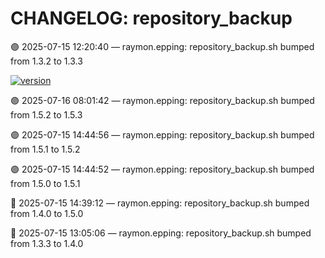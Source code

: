 # CHANGELOG: repository_backup

🟣 2025-07-15 12:20:40 — raymon.epping: repository_backup.sh bumped from 1.3.2 to 1.3.3

[![version](https://img.shields.io/badge/version-1.5.3-red)](https://github.com/raymonepping)

🟣 2025-07-16 08:01:42 — raymon.epping: repository_backup.sh bumped from 1.5.2 to 1.5.3

🟣 2025-07-15 14:44:56 — raymon.epping: repository_backup.sh bumped from 1.5.1 to 1.5.2

🟣 2025-07-15 14:44:52 — raymon.epping: repository_backup.sh bumped from 1.5.0 to 1.5.1

🔵 2025-07-15 14:39:12 — raymon.epping: repository_backup.sh bumped from 1.4.0 to 1.5.0

🔵 2025-07-15 13:05:06 — raymon.epping: repository_backup.sh bumped from 1.3.3 to 1.4.0
